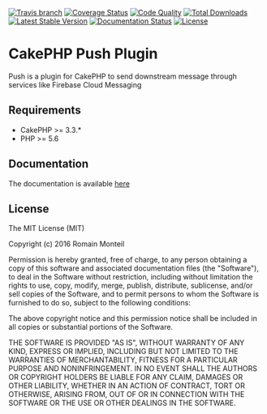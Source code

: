[![Travis branch](https://img.shields.io/travis/ker0x/cakephp-push/master.svg?style=flat-square)](https://travis-ci.org/ker0x/cakephp-push)
[![Coverage Status](https://img.shields.io/coveralls/ker0x/cakephp-push/master.svg?style=flat-square)](https://coveralls.io/github/ker0x/cakephp-push?branch=master)
[![Code Quality](https://img.shields.io/scrutinizer/g/ker0x/cakephp-push.svg?style=flat-square)](https://scrutinizer-ci.com/g/ker0x/cakephp-push/)
[![Total Downloads](https://img.shields.io/packagist/dt/ker0x/cakephp-push.svg?style=flat-square)](https://packagist.org/packages/ker0x/cakephp-push)
[![Latest Stable Version](https://img.shields.io/packagist/v/ker0x/cakephp-push.svg?style=flat-square)](https://packagist.org/packages/ker0x/cakephp-push)
[![Documentation Status](https://readthedocs.org/projects/cakephp-push/badge/?version=latest&style=flat-square)](http://cakephp-push.readthedocs.org/en/latest/?badge=latest)
[![License](https://img.shields.io/badge/license-MIT-brightgreen.svg?style=flat-square)](https://packagist.org/packages/ker0x/cakephp-push)

# CakePHP Push Plugin

Push is a plugin for CakePHP to send downstream message through services like Firebase Cloud Messaging

## Requirements

* CakePHP >= 3.3.*
* PHP >= 5.6

## Documentation

The documentation is available [here](http://cakephp-push.readthedocs.org/en/latest/)

## License

The MIT License (MIT)

Copyright (c) 2016 Romain Monteil

Permission is hereby granted, free of charge, to any person obtaining a copy
of this software and associated documentation files (the "Software"), to deal
in the Software without restriction, including without limitation the rights
to use, copy, modify, merge, publish, distribute, sublicense, and/or sell
copies of the Software, and to permit persons to whom the Software is
furnished to do so, subject to the following conditions:

The above copyright notice and this permission notice shall be included in all
copies or substantial portions of the Software.

THE SOFTWARE IS PROVIDED "AS IS", WITHOUT WARRANTY OF ANY KIND, EXPRESS OR
IMPLIED, INCLUDING BUT NOT LIMITED TO THE WARRANTIES OF MERCHANTABILITY,
FITNESS FOR A PARTICULAR PURPOSE AND NONINFRINGEMENT. IN NO EVENT SHALL THE
AUTHORS OR COPYRIGHT HOLDERS BE LIABLE FOR ANY CLAIM, DAMAGES OR OTHER
LIABILITY, WHETHER IN AN ACTION OF CONTRACT, TORT OR OTHERWISE, ARISING FROM,
OUT OF OR IN CONNECTION WITH THE SOFTWARE OR THE USE OR OTHER DEALINGS IN THE
SOFTWARE.
